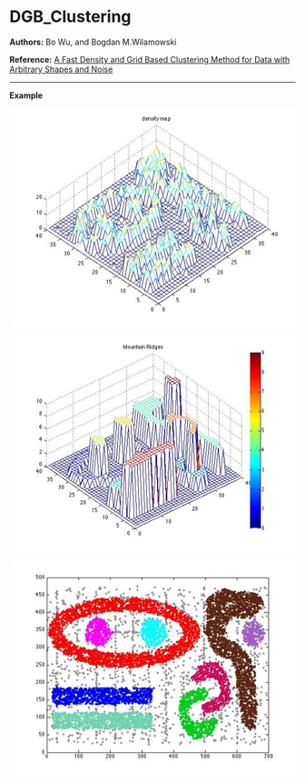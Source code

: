 # DGB_Clustering

**Authors:** Bo Wu, and Bogdan M.Wilamowski

**Reference:** [A Fast Density and Grid Based Clustering Method for Data with Arbitrary Shapes and Noise](http://ieeexplore.ieee.org/stamp/stamp.jsp?arnumber=7744455)

--------
**Example**

![image](/datasets/density-map-t710k.jpg "example-density map of t7.10k")

![image](/datasets/mountain-ridge-t710k.jpg "example-density map of t7.10k")

![image](/datasets/clustering-results-t710k.jpg "example-density map of t7.10k")
